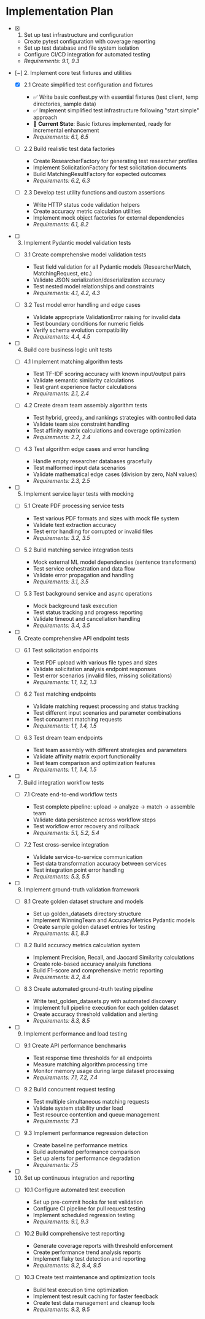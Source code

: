 # Implementation Plan

- [x] 1. Set up test infrastructure and configuration
  - Create pytest configuration with coverage reporting
  - Set up test database and file system isolation
  - Configure CI/CD integration for automated testing
  - _Requirements: 9.1, 9.3_

- [~] 2. Implement core test fixtures and utilities
  - [x] 2.1 Create simplified test configuration and fixtures
    - ✅ Write basic conftest.py with essential fixtures (test client, temp directories, sample data)
    - ✅ Implement simplified test infrastructure following "start simple" approach
    - 🔄 **Current State**: Basic fixtures implemented, ready for incremental enhancement
    - _Requirements: 6.1, 6.5_

  - [ ] 2.2 Build realistic test data factories
    - Create ResearcherFactory for generating test researcher profiles
    - Implement SolicitationFactory for test solicitation documents
    - Build MatchingResultFactory for expected outcomes
    - _Requirements: 6.2, 6.3_

  - [ ] 2.3 Develop test utility functions and custom assertions
    - Write HTTP status code validation helpers
    - Create accuracy metric calculation utilities
    - Implement mock object factories for external dependencies
    - _Requirements: 6.1, 8.2_

- [ ] 3. Implement Pydantic model validation tests
  - [ ] 3.1 Create comprehensive model validation tests
    - Test field validation for all Pydantic models (ResearcherMatch, MatchingRequest, etc.)
    - Validate JSON serialization/deserialization accuracy
    - Test nested model relationships and constraints
    - _Requirements: 4.1, 4.2, 4.3_

  - [ ] 3.2 Test model error handling and edge cases
    - Validate appropriate ValidationError raising for invalid data
    - Test boundary conditions for numeric fields
    - Verify schema evolution compatibility
    - _Requirements: 4.4, 4.5_

- [ ] 4. Build core business logic unit tests
  - [ ] 4.1 Implement matching algorithm tests
    - Test TF-IDF scoring accuracy with known input/output pairs
    - Validate semantic similarity calculations
    - Test grant experience factor calculations
    - _Requirements: 2.1, 2.4_

  - [ ] 4.2 Create dream team assembly algorithm tests
    - Test hybrid, greedy, and rankings strategies with controlled data
    - Validate team size constraint handling
    - Test affinity matrix calculations and coverage optimization
    - _Requirements: 2.2, 2.4_

  - [ ] 4.3 Test algorithm edge cases and error handling
    - Handle empty researcher databases gracefully
    - Test malformed input data scenarios
    - Validate mathematical edge cases (division by zero, NaN values)
    - _Requirements: 2.3, 2.5_

- [ ] 5. Implement service layer tests with mocking
  - [ ] 5.1 Create PDF processing service tests
    - Test various PDF formats and sizes with mock file system
    - Validate text extraction accuracy
    - Test error handling for corrupted or invalid files
    - _Requirements: 3.2, 3.5_

  - [ ] 5.2 Build matching service integration tests
    - Mock external ML model dependencies (sentence transformers)
    - Test service orchestration and data flow
    - Validate error propagation and handling
    - _Requirements: 3.1, 3.5_

  - [ ] 5.3 Test background service and async operations
    - Mock background task execution
    - Test status tracking and progress reporting
    - Validate timeout and cancellation handling
    - _Requirements: 3.4, 3.5_

- [ ] 6. Create comprehensive API endpoint tests
  - [ ] 6.1 Test solicitation endpoints
    - Test PDF upload with various file types and sizes
    - Validate solicitation analysis endpoint responses
    - Test error scenarios (invalid files, missing solicitations)
    - _Requirements: 1.1, 1.2, 1.3_

  - [ ] 6.2 Test matching endpoints
    - Validate matching request processing and status tracking
    - Test different input scenarios and parameter combinations
    - Test concurrent matching requests
    - _Requirements: 1.1, 1.4, 1.5_

  - [ ] 6.3 Test dream team endpoints
    - Test team assembly with different strategies and parameters
    - Validate affinity matrix export functionality
    - Test team comparison and optimization features
    - _Requirements: 1.1, 1.4, 1.5_

- [ ] 7. Build integration workflow tests
  - [ ] 7.1 Create end-to-end workflow tests
    - Test complete pipeline: upload → analyze → match → assemble team
    - Validate data persistence across workflow steps
    - Test workflow error recovery and rollback
    - _Requirements: 5.1, 5.2, 5.4_

  - [ ] 7.2 Test cross-service integration
    - Validate service-to-service communication
    - Test data transformation accuracy between services
    - Test integration point error handling
    - _Requirements: 5.3, 5.5_

- [ ] 8. Implement ground-truth validation framework
  - [ ] 8.1 Create golden dataset structure and models
    - Set up golden_datasets directory structure
    - Implement WinningTeam and AccuracyMetrics Pydantic models
    - Create sample golden dataset entries for testing
    - _Requirements: 8.1, 8.3_

  - [ ] 8.2 Build accuracy metrics calculation system
    - Implement Precision, Recall, and Jaccard Similarity calculations
    - Create role-based accuracy analysis functions
    - Build F1-score and comprehensive metric reporting
    - _Requirements: 8.2, 8.4_

  - [ ] 8.3 Create automated ground-truth testing pipeline
    - Write test_golden_datasets.py with automated discovery
    - Implement full pipeline execution for each golden dataset
    - Create accuracy threshold validation and alerting
    - _Requirements: 8.3, 8.5_

- [ ] 9. Implement performance and load testing
  - [ ] 9.1 Create API performance benchmarks
    - Test response time thresholds for all endpoints
    - Measure matching algorithm processing time
    - Monitor memory usage during large dataset processing
    - _Requirements: 7.1, 7.2, 7.4_

  - [ ] 9.2 Build concurrent request testing
    - Test multiple simultaneous matching requests
    - Validate system stability under load
    - Test resource contention and queue management
    - _Requirements: 7.3_

  - [ ] 9.3 Implement performance regression detection
    - Create baseline performance metrics
    - Build automated performance comparison
    - Set up alerts for performance degradation
    - _Requirements: 7.5_

- [ ] 10. Set up continuous integration and reporting
  - [ ] 10.1 Configure automated test execution
    - Set up pre-commit hooks for test validation
    - Configure CI pipeline for pull request testing
    - Implement scheduled regression testing
    - _Requirements: 9.1, 9.3_

  - [ ] 10.2 Build comprehensive test reporting
    - Generate coverage reports with threshold enforcement
    - Create performance trend analysis reports
    - Implement flaky test detection and reporting
    - _Requirements: 9.2, 9.4, 9.5_

  - [ ] 10.3 Create test maintenance and optimization tools
    - Build test execution time optimization
    - Implement test result caching for faster feedback
    - Create test data management and cleanup tools
    - _Requirements: 9.3, 9.5_
